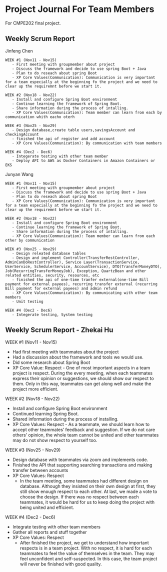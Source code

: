 # Project Journal For Team Members

For CMPE202 final project.

## Weekly Scrum Report


Jinfeng Chen
```
WEEK #1 (Nov11 - Nov15) 
   - First meeting with groupmember about project
   - Discuss the framework and decide to use spring Boot + Java
   - Plan to do reseach about spring Boot
   - XP Core Values(Communication): Communication is very important for a team especially at the beginning fo the project and we need to clear up the requiremnt before we start it.
```

```
WEEK #2 (Nov18 - Nov22) 
   - Install and configure Spring Boot environment
   - Continue learning the framework of Spring Boot.
   - Share information during the process of intalling.
   - XP Core Values(Communication): Team member can learn from each by communication whith eacho oterh 
```

```
WEEK #3 (Nov25 - Nov29) 
   - Design database,create table users,savingsAccount and checkingAccount
   - finished the api of register and add account
   - XP Core Values(Communication): By communication with team members 
```
```
WEEK #4 (Dec2 - Dec6) 
   - Integerate testing with other team member
   - Deploy API to AWS as Docker Containers in Amazon Containers or EKS 
```

Junyan Wang
```
WEEK #1 (Nov11 - Nov15) 
   - First meeting with groupmember about project
   - Discuss the framework and decide to use spring Boot + Java
   - Plan to do reseach about spring Boot
   - XP Core Values(Communication): Communication is very important for a team especially at the beginning fo the project and we need to clear up the requiremnt before we start it.
```

```
WEEK #2 (Nov18 - Nov22) 
   - Install and configure Spring Boot environment
   - Continue learning the framework of Spring Boot.
   - Share information during the process of intalling.
   - XP Core Values(Communication): Team member can learn from each other by communication 
```

```
WEEK #3 (Nov25 - Nov29) 
   - Design releated database tables
   - Design and implement Controller(TransferRestController, AdminCanDoRestController), Service Layer(TransactionService, UserService, SchedulerService, AccountService), DTO(TransferMoneyDTO), Job(RecurringTransferMoneyJob), Exception, QuartzBean and other related entities, security, resources, etc
   - finished the api of one-time tranfer external(one-time Bill payment for external payees), recurring transfer external (recurring Bill payment for external payees) and admin refund
   - XP Core Values(Communication): By communicating with other team members 
   - Unit testing
```
```
WEEK #4 (Dec2 - Dec6) 
   - Integerate testing, System testing
```

## Weekly Scrum Report - Zhekai Hu


WEEK #1 (Nov11 - Nov15) 
   - Had first meeting with teammates about the project
   - Had a discussion about the framework and tools we would use.
   - Did some research about Spring Boot
   - XP Core Value: Respect
	- One of most important aspects in a team project is respect. During the every meeting, when each teammates express their opinion or suggestions, we should show our respect to them. Only in this way, teammates can get along well and make the project more efficient.



WEEK #2 (Nov18 - Nov22) 
   - Install and configure Spring Boot environment
   - Continued learning Spring Boot.
   - Shared information during the process of installing.
   - XP Core Values: Respect
	- As a teammate, we should learn how to accept other teammates’ feedback and suggestion. If we do not care others’ opinion, the whole team cannot be united and other teammates may do not show respect to yourself too.



WEEK #3 (Nov25 - Nov29) 
   - Design database with teammates via zoom and implements code.
   - Finished the API that supporting searching transactions and making transfer between accounts
- XP Core Values: Respect 
	- In the team meeting, some teammates had different design on database. Although they insisted on their own design at first, they still show enough respect to each other. At last, we made a vote to choose the design. If there was no respect between each teammates, it would be hard for us to keep doing the project with being united and efficient. 



WEEK #4 (Dec2 - Dec6) 
   - Integrate testing with other team members
   - Gather all reports and stuff together
- XP Core Values: Respect
	- After finished the project, we get to understand how important respects is in a team project. With no respect, it is hard for each teammates to feel the value of themselves in the team. They may feel unconfident and self-suspected. In this case, the team project will never be finished with good quality.




